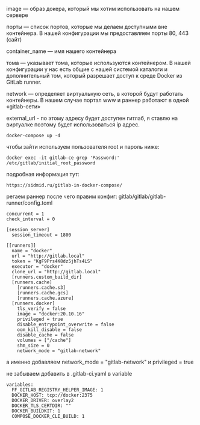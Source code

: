 image — образ докера, который мы хотим использовать на нашем сервере

порты — список портов, которые мы делаем доступными вне контейнера. В нашей конфигурации мы предоставляем порты 80, 443 (сайт)

container_name — имя нашего контейнера

тома — указывает тома, которые используются контейнером. В нашей конфигурации у нас есть общие с нашей системой каталоги и дополнительный том, который разрешает доступ к среде Docker из GitLab runner.

network — определяет виртуальную сеть, в которой будут работать контейнеры. В нашем случае портал www и раннер работают в одной «gitlab-сети»

external_url - по этому адресу будет доступен гитлаб, я ставлю на виртуалке поэтому будет использоваться ip адрес.

```
docker-compose up -d
```

чтобы зайти используем пользователя root и пароль ниже:
```
docker exec -it gitlab-ce grep 'Password:' /etc/gitlab/initial_root_password
```

подробная информация тут:
```
https://sidmid.ru/gitlab-in-docker-compose/
```

регаем раннер после чего правим конфиг:
gitlab/gitlab/gitlab-runner/config.toml

```
concurrent = 1
check_interval = 0

[session_server]
  session_timeout = 1800

[[runners]]
  name = "docker"
  url = "http://gitlab.local"
  token = "KgF9Prs4K8dz5jhTs4LS"
  executor = "docker"
  clone_url = "http://gitlab.local"
  [runners.custom_build_dir]
  [runners.cache]
    [runners.cache.s3]
    [runners.cache.gcs]
    [runners.cache.azure]
  [runners.docker]
    tls_verify = false
    image = "docker:20.10.16"
    privileged = true
    disable_entrypoint_overwrite = false
    oom_kill_disable = false
    disable_cache = false
    volumes = ["/cache"]
    shm_size = 0
    network_mode = "gitlab-network"

```
а именно добавляем 
network_mode = "gitlab-network"
и 
privileged = true


не забываем добавить в .gitlab-ci.yaml в variable

```
variables:
  FF_GITLAB_REGISTRY_HELPER_IMAGE: 1
  DOCKER_HOST: tcp://docker:2375
  DOCKER_DRIVER: overlay2
  DOCKER_TLS_CERTDIR: ""
  DOCKER_BUILDKIT: 1
  COMPOSE_DOCKER_CLI_BUILD: 1
```




